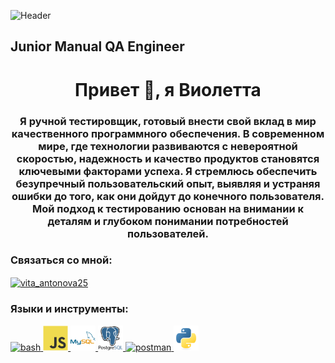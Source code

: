 ![Header](https://user-images.githubusercontent.com/74038190/225813708-98b745f2-7d22-48cf-9150-083f1b00d6c9.gif)

## Junior Manual QA Engineer

<h1 align="center">Привет 👋, я Виолетта</h1>
<h3 align="center">Я ручной тестировщик, готовый внести свой вклад в мир качественного программного обеспечения.
В современном мире, где технологии развиваются с невероятной скоростью, надежность и качество продуктов становятся ключевыми факторами успеха. Я стремлюсь обеспечить безупречный пользовательский опыт, выявляя и устраняя ошибки до того, как они дойдут до конечного пользователя.
Мой подход к тестированию основан на внимании к деталям и глубоком понимании потребностей пользователей.</h3>

<h3 align="left">Связаться со мной:</h3>
<p align="left">
<a href="https://instagram.com/vita_antonova25" target="blank"><img align="center" src="https://raw.githubusercontent.com/rahuldkjain/github-profile-readme-generator/master/src/images/icons/Social/instagram.svg" alt="vita_antonova25" height="30" width="40" /></a>
</p>

<h3 align="left">Языки и инструменты:</h3>
<p align="left"> <a href="https://www.gnu.org/software/bash/" target="_blank" rel="noreferrer"> <img src="https://www.vectorlogo.zone/logos/gnu_bash/gnu_bash-icon.svg" alt="bash" width="40" height="40"/> </a> <a href="https://developer.mozilla.org/en-US/docs/Web/JavaScript" target="_blank" rel="noreferrer"> <img src="https://raw.githubusercontent.com/devicons/devicon/master/icons/javascript/javascript-original.svg" alt="javascript" width="40" height="40"/> </a> <a href="https://www.mysql.com/" target="_blank" rel="noreferrer"> <img src="https://raw.githubusercontent.com/devicons/devicon/master/icons/mysql/mysql-original-wordmark.svg" alt="mysql" width="40" height="40"/> </a> <a href="https://www.postgresql.org" target="_blank" rel="noreferrer"> <img src="https://raw.githubusercontent.com/devicons/devicon/master/icons/postgresql/postgresql-original-wordmark.svg" alt="postgresql" width="40" height="40"/> </a> <a href="https://postman.com" target="_blank" rel="noreferrer"> <img src="https://www.vectorlogo.zone/logos/getpostman/getpostman-icon.svg" alt="postman" width="40" height="40"/> </a> <a href="https://www.python.org" target="_blank" rel="noreferrer"> <img src="https://raw.githubusercontent.com/devicons/devicon/master/icons/python/python-original.svg" alt="python" width="40" height="40"/> </a> </p>
